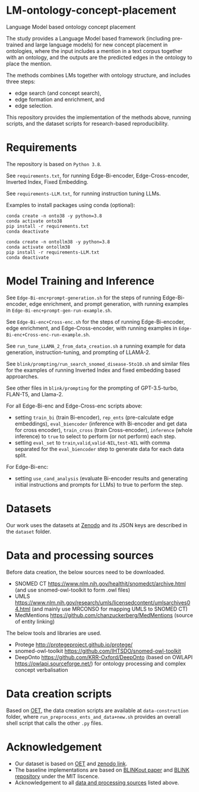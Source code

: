 # LM-ontology-concept-placement
Language Model based ontology concept placement

The study provides a Language Model based framework (including pre-trained and large language models) for new concept placement in ontologies, where the input includes a mention in a text corpus together with an ontology, and the outputs are the predicted edges in the ontology to place the mention.

The methods combines LMs together with ontology structure, and includes three steps:
* edge search (and concept search), 
* edge formation and enrichment, and 
* edge selection. 

This repository provides the implementation of the methods above, running scripts, and the dataset scripts for research-based reproducibility. 

# Requirements
The repository is based on `Python 3.8`. 

See `requirements.txt`, for running Edge-Bi-encoder, Edge-Cross-encoder, Inverted Index, Fixed Embedding. 

See `requirements-LLM.txt`, for running instruction tuning LLMs.

Examples to install packages using conda (optional):

```
conda create -n onto38 -y python=3.8
conda activate onto38
pip install -r requirements.txt
conda deactivate
```

```
conda create -n ontollm38 -y python=3.8
conda activate ontollm38
pip install -r requirements-LLM.txt
conda deactivate
```

# Model Training and Inference
See `Edge-Bi-enc+prompt-generation.sh` for the steps of running Edge-Bi-encoder, edge enrichment, and prompt generation, with running examples in `Edge-Bi-enc+prompt-gen-run-example.sh`.

See `Edge-Bi-enc+Cross-enc.sh` for the steps of running Edge-Bi-encoder, edge enrichment, and Edge-Cross-encoder, with running examples in `Edge-Bi-enc+Cross-enc-run-example.sh`.

See `run_tune_LLAMA_2_from_data_creation.sh` a running example for data generation, instruction-tuning, and prompting of LLAMA-2.

See `blink/prompting/run_search_snomed_disease-5to10.sh` and similar files for the examples of running Inverted Index and fixed embedding based approarches.

See other files in `blink/prompting` for the prompting of GPT-3.5-turbo, FLAN-T5, and Llama-2.

For all Edge-Bi-enc and Edge-Cross-enc scripts above:
* setting `train_bi` (train Bi-encoder), `rep_ents` (pre-calculate edge embeddings), `eval_biencoder` (inference with Bi-encoder and get data for cross encoder), `train_cross` (train Cross-encoder), `inference` (whole inference) to `true` to select to perform (or not perform) each step. 
* setting `eval_set` to `train`,`valid`,`valid-NIL`,`test-NIL` with comma separated for the `eval_biencoder` step to generate data for each data split.

For Edge-Bi-enc:
* setting `use_cand_analysis` (evaluate Bi-encoder results and generating initial instructions and prompts for LLMs) to true to perform the step.

# Datasets
Our work uses the datasets at [Zenodo](https://zenodo.org/records/10432003) and its JSON keys are described in the `dataset` folder. 

# Data and processing sources
Before data creation, the below sources need to be downloaded.
* SNOMED CT https://www.nlm.nih.gov/healthit/snomedct/archive.html (and use snomed-owl-toolkit to form .owl files)
* UMLS https://www.nlm.nih.gov/research/umls/licensedcontent/umlsarchives04.html (and mainly use MRCONSO for mapping UMLS to SNOMED CT)
* MedMentions https://github.com/chanzuckerberg/MedMentions (source of entity linking)

The below tools and libraries are used.
* Protege http://protegeproject.github.io/protege/
* snomed-owl-toolkit https://github.com/IHTSDO/snomed-owl-toolkit
* DeepOnto https://github.com/KRR-Oxford/DeepOnto (based on OWLAPI https://owlapi.sourceforge.net/) for ontology processing and complex concept verbalisation

# Data creation scripts
Based on [OET](https://github.com/KRR-Oxford/OET), the data creation scripts are available at `data-construction` folder, where `run_preprocess_ents_and_data+new.sh` provides an overall shell script that calls the other `.py` files.

# Acknowledgement
* Our dataset is based on [OET](https://github.com/KRR-Oxford/OET) and [zenodo link](https://zenodo.org/record/8228005).
* The baseline implementations are based on [BLINKout paper](https://arxiv.org/abs/2302.07189) and [BLINK repository](https://github.com/facebookresearch/BLINK) under the MIT liscence. 
* Acknowledgement to all [data and processing sources](https://github.com/KRR-Oxford/OET#data-and-processing-sources) listed above.